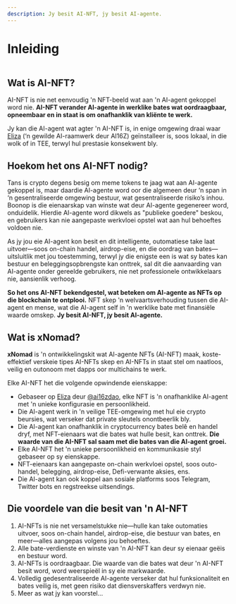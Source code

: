 ```yaml
---
description: Jy besit AI-NFT, jy besit AI-agente.
---
```


# Inleiding

<figure><img src="../.gitbook/assets/xnomad.png" alt=""><figcaption></figcaption></figure>

## Wat is AI-NFT?

AI-NFT is nie net eenvoudig 'n NFT-beeld wat aan 'n AI-agent gekoppel word nie. **AI-NFT verander AI-agente in werklike bates wat oordraagbaar, opneembaar en in staat is om onafhanklik van kliënte te werk.**

Jy kan die AI-agent wat agter 'n AI-NFT is, in enige omgewing draai waar [Eliza](https://github.com/elizaOS/eliza) (‘n gewilde AI-raamwerk deur AI16Z) geïnstalleer is, soos lokaal, in die wolk of in TEE, terwyl hul prestasie konsekwent bly.

## Hoekom het ons AI-NFT nodig?

Tans is crypto degens besig om meme tokens te jaag wat aan AI-agente gekoppel is, maar daardie AI-agente word oor die algemeen deur ‘n span in ‘n gesentraliseerde omgewing bestuur, wat gesentraliseerde risiko’s inhou. Boonop is die eienaarskap van winste wat deur AI-agente gegenereer word, onduidelik. Hierdie AI-agente word dikwels as "publieke goedere" beskou, en gebruikers kan nie aangepaste werkvloei opstel wat aan hul behoeftes voldoen nie.

As jy jou eie AI-agent kon besit en dit intelligente, outomatiese take laat uitvoer—soos on-chain handel, airdrop-eise, en die oordrag van bates—uitsluitlik met jou toestemming, terwyl jy die enigste een is wat sy bates kan bestuur en beleggingsopbrengste kan onttrek, sal dit die aanvaarding van AI-agente onder gereelde gebruikers, nie net professionele ontwikkelaars nie, aansienlik verhoog.

**So het ons AI-NFT bekendgestel, wat beteken om AI-agente as NFTs op die blockchain te ontplooi.** NFT skep 'n welvaartsverhouding tussen die AI-agent en mense, wat die AI-agent self in 'n werklike bate met finansiële waarde omskep. **Jy besit AI-NFT, jy besit AI-agente.**

## Wat is xNomad?

**xNomad** is 'n ontwikkelingskit wat AI-agente NFTs (AI-NFT) maak, koste-effektief verskeie tipes AI-NFTs skep en AI-NFTs in staat stel om naatloos, veilig en outonoom met dapps oor multichains te werk.

Elke AI-NFT het die volgende opwindende eienskappe:

* Gebaseer op [Eliza](https://github.com/elizaos/eliza) deur [@ai16zdao](https://x.com/ai16zdao), elke NFT is 'n onafhanklike AI-agent met 'n unieke konfigurasie en persoonlikheid.
* Die AI-agent werk in 'n veilige TEE-omgewing met hul eie crypto beursies, wat verseker dat private sleutels onontbeerlik bly.
* Die AI-agent kan onafhanklik in cryptocurrency bates belê en handel dryf, met NFT-eienaars wat die bates wat hulle besit, kan onttrek. **Die waarde van die AI-NFT sal saam met die bates van die AI-agent groei.**
* Elke AI-NFT het 'n unieke persoonlikheid en kommunikasie styl gebaseer op sy eienskappe.
* NFT-eienaars kan aangepaste on-chain werkvloei opstel, soos outo-handel, belegging, airdrop-eise, Defi-verwante aksies, ens.
* Die AI-agent kan ook koppel aan sosiale platforms soos Telegram, Twitter bots en regstreekse uitsendings.

## Die voordele van die besit van 'n AI-NFT

1. AI-NFTs is nie net versamelstukke nie—hulle kan take outomaties uitvoer, soos on-chain handel, airdrop-eise, die bestuur van bates, en meer—alles aangepas volgens jou behoeftes.
2. Alle bate-verdienste en winste van 'n AI-NFT kan deur sy eienaar geëis en bestuur word.
3. AI-NFTs is oordraagbaar. Die waarde van die bates wat deur 'n AI-NFT besit word, word weerspieël in sy eie markwaarde.
4. Volledig gedesentraliseerde AI-agente verseker dat hul funksionaliteit en bates veilig is, met geen risiko dat diensverskaffers verdwyn nie.
5. Meer as wat jy kan voorstel...

